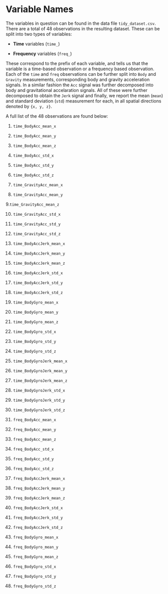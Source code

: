 # Variable Names

The variables in question can be found in the data file `tidy_dataset.csv`. There are a total of 48 observations in the resulting dataset. These can be split into two types of variables:

* **Time** variables (`time_`)

* **Frequency** variables (`freq_`)

These correspond to the prefix of each variable, and tells us that the variable is a time-based observation or a frequency based observation. Each of the `time` and `freq` observations can be further split into `Body` and `Gravity` measurements, corresponding body and gravity acceleration signals. In a similar fashion the `Acc` signal was further decomposed into body and gravitational accelaration signals. All of these were further decomposed to obtain the `Jerk` signal and finally, we report the mean (`mean`) and standard deviation (`std`) measurement for each, in all spatial directions denoted by `{x, y, z}`.

A full list of the 48 observations are found below:

1. `time_BodyAcc_mean_x`      

2. `time_BodyAcc_mean_y`

3. `time_BodyAcc_mean_z`

4. `time_BodyAcc_std_x`

5. `time_BodyAcc_std_y`

6. `time_BodyAcc_std_z`

7. `time_GravityAcc_mean_x`  

8. `time_GravityAcc_mean_y`  

9.`time_GravityAcc_mean_z`   

10. `time_GravityAcc_std_x`    

11. `time_GravityAcc_std_y`    

12. `time_GravityAcc_std_z`   

13. `time_BodyAccJerk_mean_x`  

14. `time_BodyAccJerk_mean_y`  

15. `time_BodyAccJerk_mean_z`  

16. `time_BodyAccJerk_std_x`  

17. `time_BodyAccJerk_std_y`   

18. `time_BodyAccJerk_std_z`   

19. `time_BodyGyro_mean_x`     

20. `time_BodyGyro_mean_y`    

21. `time_BodyGyro_mean_z`     

22. `time_BodyGyro_std_x`      

23. `time_BodyGyro_std_y`      

24. `time_BodyGyro_std_z`     

25. `time_BodyGyroJerk_mean_x` 

26. `time_BodyGyroJerk_mean_y` 

27. `time_BodyGyroJerk_mean_z` 

28. `time_BodyGyroJerk_std_x` 

29. `time_BodyGyroJerk_std_y`  

30. `time_BodyGyroJerk_std_z`  

31. `freq_BodyAcc_mean_x`      

32. `freq_BodyAcc_mean_y`     

33. `freq_BodyAcc_mean_z`      

34. `freq_BodyAcc_std_x`

35. `freq_BodyAcc_std_y`

36. `freq_BodyAcc_std_z`      

37. `freq_BodyAccJerk_mean_x`  

38. `freq_BodyAccJerk_mean_y`  

39. `freq_BodyAccJerk_mean_z`  

40. `freq_BodyAccJerk_std_x`  

41. `freq_BodyAccJerk_std_y`   

42. `freq_BodyAccJerk_std_z`   

43. `freq_BodyGyro_mean_x`     

44. `freq_BodyGyro_mean_y`    

45. `freq_BodyGyro_mean_z`     

46. `freq_BodyGyro_std_x`      

47. `freq_BodyGyro_std_y`      

48. `freq_BodyGyro_std_z`  